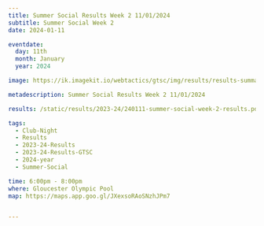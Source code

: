 ```yaml
---
title: Summer Social Results Week 2 11/01/2024
subtitle: Summer Social Week 2
date: 2024-01-11

eventdate:
  day: 11th
  month: January
  year: 2024

image: https://ik.imagekit.io/webtactics/gtsc/img/results/results-summary-28.jpg

metadescription: Summer Social Results Week 2 11/01/2024

results: /static/results/2023-24/240111-summer-social-week-2-results.pdf

tags:
  - Club-Night
  - Results
  - 2023-24-Results
  - 2023-24-Results-GTSC
  - 2024-year
  - Summer-Social

time: 6:00pm - 8:00pm
where: Gloucester Olympic Pool
map: https://maps.app.goo.gl/JXexsoRAoSNzhJPm7


---
```






